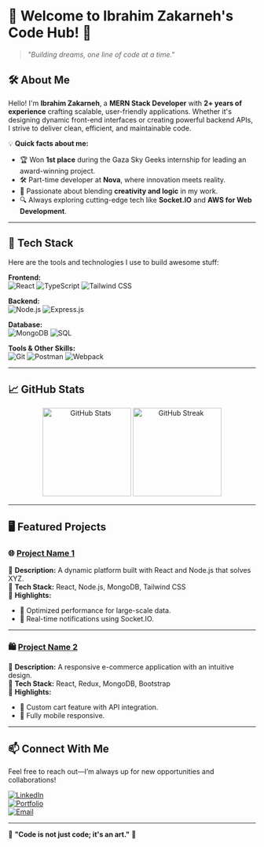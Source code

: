 # 👋 Welcome to Ibrahim Zakarneh's Code Hub! 🚀

> _"Building dreams, one line of code at a time."_

## 🛠️ About Me

Hello! I'm **Ibrahim Zakarneh**, a **MERN Stack Developer** with **2+ years of experience** crafting scalable, user-friendly applications. Whether it's designing dynamic front-end interfaces or creating powerful backend APIs, I strive to deliver clean, efficient, and maintainable code.

💡 **Quick facts about me:**  
- 🏆 Won **1st place** during the Gaza Sky Geeks internship for leading an award-winning project.  
- 🛠️ Part-time developer at **Nova**, where innovation meets reality.  
- 🎨 Passionate about blending **creativity and logic** in my work.  
- 🔍 Always exploring cutting-edge tech like **Socket.IO** and **AWS for Web Development**.  

---

## 🌟 Tech Stack

Here are the tools and technologies I use to build awesome stuff:

**Frontend:**  
![React](https://img.shields.io/badge/-React-blue?style=flat&logo=react&logoColor=white) ![TypeScript](https://img.shields.io/badge/-TypeScript-blue?style=flat&logo=typescript&logoColor=white) ![Tailwind CSS](https://img.shields.io/badge/-TailwindCSS-38B2AC?style=flat&logo=tailwind-css&logoColor=white)  

**Backend:**  
![Node.js](https://img.shields.io/badge/-Node.js-green?style=flat&logo=node.js&logoColor=white) ![Express.js](https://img.shields.io/badge/-Express.js-black?style=flat&logo=express&logoColor=white)  

**Database:**  
![MongoDB](https://img.shields.io/badge/-MongoDB-green?style=flat&logo=mongodb&logoColor=white) ![SQL](https://img.shields.io/badge/-SQL-lightgray?style=flat&logo=sqlite&logoColor=white)  

**Tools & Other Skills:**  
![Git](https://img.shields.io/badge/-Git-orange?style=flat&logo=git&logoColor=white) ![Postman](https://img.shields.io/badge/-Postman-orange?style=flat&logo=postman&logoColor=white) ![Webpack](https://img.shields.io/badge/-Webpack-blue?style=flat&logo=webpack&logoColor=white)  

---

## 📈 GitHub Stats

<div align="center">  
  <img src="https://github-readme-stats.vercel.app/api?username=ibrahimzakarneh&show_icons=true&theme=radical" alt="GitHub Stats" height="180px"/>  
  <img src="https://github-readme-streak-stats.herokuapp.com/?user=ibrahimzakarneh&theme=radical" alt="GitHub Streak" height="180px"/>  
</div>  

---

## 🖥️ Featured Projects

### 🌐 [Project Name 1](https://github.com/yourrepo)  
🔸 **Description:** A dynamic platform built with React and Node.js that solves XYZ.  
🔸 **Tech Stack:** React, Node.js, MongoDB, Tailwind CSS  
🔸 **Highlights:**  
- 🚀 Optimized performance for large-scale data.  
- 🌟 Real-time notifications using Socket.IO.  

---

### 🛍️ [Project Name 2](https://github.com/yourrepo)  
🔸 **Description:** A responsive e-commerce application with an intuitive design.  
🔸 **Tech Stack:** React, Redux, MongoDB, Bootstrap  
🔸 **Highlights:**  
- 🛒 Custom cart feature with API integration.  
- 📱 Fully mobile responsive.  

---

## 📫 Connect With Me

Feel free to reach out—I’m always up for new opportunities and collaborations!  

[![LinkedIn](https://img.shields.io/badge/-LinkedIn-blue?style=flat&logo=linkedin&logoColor=white)](https://www.linkedin.com/in/ibrahimzakarneh/)  
[![Portfolio](https://img.shields.io/badge/-Portfolio-black?style=flat&logo=github&logoColor=white)](https://ibrahimzakarneh.github.io/)  
[![Email](https://img.shields.io/badge/-Email-red?style=flat&logo=gmail&logoColor=white)](mailto:ibrahimzakarneh.dev@gmail.com)  

---

🌟 **"Code is not just code; it's an art."** 🌟
